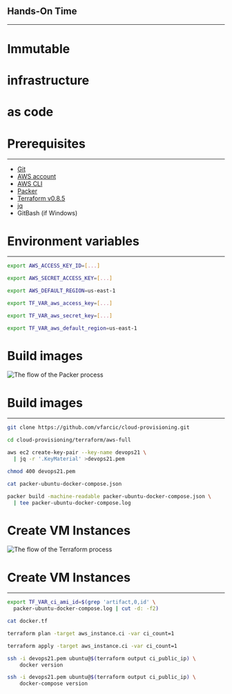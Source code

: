 ## Hands-On Time

---

# Immutable

# infrastructure

# as code


# Prerequisites

---

* [Git](https://git-scm.com/)
* [AWS account](https://aws.amazon.com/)
* [AWS CLI](https://aws.amazon.com/cli/)
* [Packer](https://www.packer.io/)
* [Terraform v0.8.5](https://github.com/hashicorp/terraform/releases/tag/v0.8.5)
* [jq](https://stedolan.github.io/jq/)
* GitBash (if Windows)


# Environment variables

---

```bash
export AWS_ACCESS_KEY_ID=[...]

export AWS_SECRET_ACCESS_KEY=[...]

export AWS_DEFAULT_REGION=us-east-1

export TF_VAR_aws_access_key=[...]

export TF_VAR_aws_secret_key=[...]

export TF_VAR_aws_default_region=us-east-1
```


# Build images

![The flow of the Packer process](../img/diags/cloud-architecture-images.png)


# Build images

---

```bash
git clone https://github.com/vfarcic/cloud-provisioning.git

cd cloud-provisioning/terraform/aws-full

aws ec2 create-key-pair --key-name devops21 \
  | jq -r '.KeyMaterial' >devops21.pem

chmod 400 devops21.pem

cat packer-ubuntu-docker-compose.json

packer build -machine-readable packer-ubuntu-docker-compose.json \
  | tee packer-ubuntu-docker-compose.log
```


# Create VM Instances

![The flow of the Terraform process](../img/diags/cloud-architecture-instances.png)


# Create VM Instances

---

```bash
export TF_VAR_ci_ami_id=$(grep 'artifact,0,id' \
  packer-ubuntu-docker-compose.log | cut -d: -f2)

cat docker.tf

terraform plan -target aws_instance.ci -var ci_count=1

terraform apply -target aws_instance.ci -var ci_count=1

ssh -i devops21.pem ubuntu@$(terraform output ci_public_ip) \
    docker version

ssh -i devops21.pem ubuntu@$(terraform output ci_public_ip) \
    docker-compose version
```
